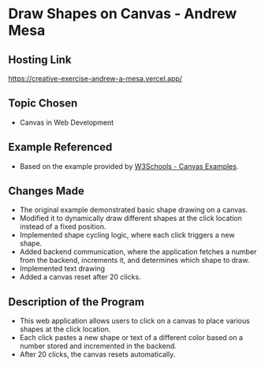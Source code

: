 # Draw Shapes on Canvas - Andrew Mesa

## Hosting Link
https://creative-exercise-andrew-a-mesa.vercel.app/

## Topic Chosen
- Canvas in Web Development

## Example Referenced
- Based on the example provided by [W3Schools - Canvas Examples](https://www.w3schools.com/graphics/canvas_examples.asp).

## Changes Made
- The original example demonstrated basic shape drawing on a canvas.
- Modified it to dynamically draw different shapes at the click location instead of a fixed position.
- Implemented shape cycling logic, where each click triggers a new shape.
- Added backend communication, where the application fetches a number from the backend, increments it, and determines which shape to draw.
- Implemented text drawing
- Added a canvas reset after 20 clicks.

## Description of the Program
- This web application allows users to click on a canvas to place various shapes at the click location.
- Each click pastes a new shape or text of a different color based on a number stored and incremented in the backend.
- After 20 clicks, the canvas resets automatically.  
